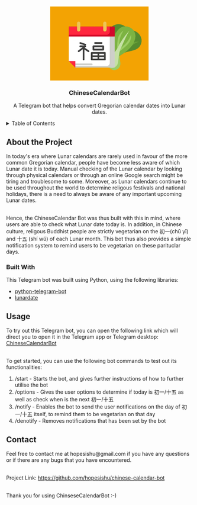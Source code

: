 <p align="center">
<img src="https://github.com/hopesishu/chinese-calendar-bot/blob/main/images/botpic.png?raw=true" height="200" alt="picture of botpic" style="display: block; margin-left: auto; margin-right: auto">
</p>
<h3 align="center">ChineseCalendarBot</h3>

<p align="center">A Telegram bot that helps convert Gregorian calendar dates into Lunar dates.</p> 

<details>
     <summary>Table of Contents</summary>

<ol>
    <li><a href="#about">About the Project</a></li>
    <ul>
        <li><a href="#built-with">Built With</a></li>
    </ul>
    <li><a href="#usage">Usage</a></li>
    <li><a href="#contact">Contact</a></li>
</ol>
</details>

<h2 id="about">About the Project</h2>
In today's era where Lunar calendars are rarely used in favour of the more common Gregorian calendar, people have become less aware of which Lunar date it is today. Manual checking of the Lunar calendar by looking through physical calendars or through an online Google search might be tiring and troublesome to some. Moreover, as Lunar calendars continue to be used throughout the world to determine religous festivals and national holidays, there is a need to always be aware of any important upcoming Lunar dates. <br/><br/>

Hence, the ChineseCalendar Bot was thus built with this in mind, where users are able to check what Lunar date today is. In addition, in Chinese culture, religous Buddhist people are strictly vegetarian on the 初一(chū yī) and 十五 (shí wǔ) of each Lunar month. This bot thus also provides a simple notification system to remind users to be vegetarian on these parituclar days. 

<h3 id="built-with">Built With</h3>
This Telegram bot was built using Python, using the following libraries:
<ul>
    <li><a href="https://pypi.org/project/python-telegram-bot/">python-telegram-bot</a></li>
    <li><a href="https://pypi.org/project/lunardate/">lunardate</a></li>
</ul>

<h2 id="usage">Usage</h2>
To try out this Telegram bot, you can open the following link which will direct you to open it in the Telegram app or Telegram desktop: <a href="t.me/chinesecalendar_bot.">ChineseCalendarBot</a> <br/><br/>

To get started, you can use the following bot commands to test out its functionalities:
<ol>
    <li>/start - Starts the bot, and gives further instructions of how to further utilise the bot</li>
    <li>/options - Gives the user options to determine if today is 初一/十五 as well as check when is the next 初一/十五</li>
    <li>/notify - Enables the bot to send the user notifications on the day of 初一/十五 itself, to remind them to be vegetarian on that day</li>
    <li>/denotify - Removes notifications that has been set by the bot</li>
</ol>

<h2 id="contact">Contact</h2>
Feel free to contact me at hopesishu@gmail.com if you have any questions or if there are any bugs that you have encountered. <br/><br/>

Project Link: https://github.com/hopesishu/chinese-calendar-bot <br/><br/>

Thank you for using ChinseseCalendarBot :-)


